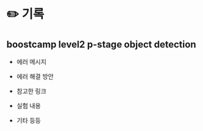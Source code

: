 # ✏️ 기록
## boostcamp level2 p-stage object detection 
- 에러 메시지 
- 에러 해결 방안 
- 참고한 링크 

- 실험 내용 
- 기타 등등 
